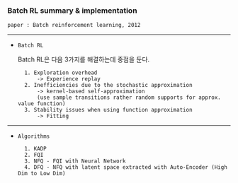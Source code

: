 ### Batch RL summary & implementation 

`paper : Batch reinforcement learning, 2012`

---

- `Batch RL`

    
    Batch RL은 다음 3가지를 해결하는데 중점을 둔다.


        1. Exploration overhead
            -> Experience replay 
        2. Inefficiencies due to the stochastic approximation
            -> kernel-based self-approximation
            (use sample transitions rather random supports for approx. value function)
        3. Stability issues when using function approximation
            -> Fitting 

---

- `Algorithms`
        

        1. KADP 
        2. FQI
        3. NFQ - FQI with Neural Network 
        4. DFQ - NFQ with latent space extracted with Auto-Encoder (High Dim to Low Dim)

        
    

        

        